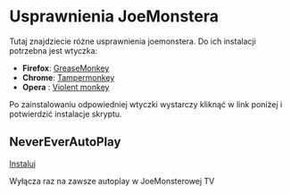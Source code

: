 # Usprawnienia JoeMonstera

Tutaj znajdziecie różne usprawnienia joemonstera. Do ich instalacji potrzebna jest wtyczka:

  - **Firefox**: [GreaseMonkey](https://addons.mozilla.org/pl/firefox/addon/greasemonkey/)
  - **Chrome**: [Tampermonkey](https://chrome.google.com/webstore/detail/tampermonkey/dhdgffkkebhmkfjojejmpbldmpobfkfo)
  - **Opera** : [Violent monkey](https://addons.opera.com/pl/extensions/details/violent-monkey/)

Po zainstalowaniu odpowiedniej wtyczki wystarczy kliknąć w link poniżej i potwierdzić instalacje skryptu.

## NeverEverAutoPlay

[Instaluj](https://github.com/gbdlin/joeimprovements/raw/master/joe-neverautoplay.user.js)

Wyłącza raz na zawsze autoplay w JoeMonsterowej TV
